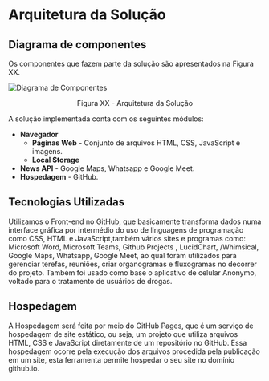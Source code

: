# Arquitetura da Solução

## Diagrama de componentes

Os componentes que fazem parte da solução são apresentados na Figura XX.

![Diagrama de Componentes](https://user-images.githubusercontent.com/100388026/164993163-d7c2c09f-5a73-4554-8fd7-a2cc39b1c841.png)
<center>Figura XX - Arquitetura da Solução</center>

A solução implementada conta com os seguintes módulos:
- **Navegador** 
  - **Páginas Web** - Conjunto de arquivos HTML, CSS, JavaScript e imagens.
   - **Local Storage** 
 - **News API** - Google Maps, Whatsapp e Google Meet.
 - **Hospedagem** - GitHub. 


## Tecnologias Utilizadas

Utilizamos o Front-end no GitHub, que basicamente transforma dados numa interface gráfica 
por intermédio do uso de linguagens de programação como CSS, HTML e JavaScript,também vários sites e programas como:
Microsoft Word, Microsoft Teams, Github Projects , LucidChart, /Whimsical, Google Maps, Whatsapp, Google Meet, ao qual foram utilizados
para gerenciar terefas, reuniões, criar organogramas e fluxogramas no decorrer do projeto. Também foi usado como base o
aplicativo de celular Anonymo, voltado para o tratamento de usuários de drogas. 


## Hospedagem

A Hospedagem será feita por meio do GitHub Pages, que é um serviço de
hospedagem de site estático, ou seja, um projeto que utiliza arquivos
HTML, CSS e JavaScript diretamente de um repositório no GitHub. Essa 
hospedagem ocorre pela execução dos arquivos procedida pela publicação 
em um site, esta ferramenta permite hospedar o seu site no domínio github.io.
